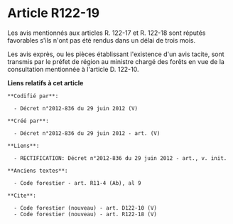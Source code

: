 # Article R122-19

Les avis mentionnés aux articles R. 122-17 et R. 122-18 sont réputés favorables s'ils n'ont pas été rendus dans un délai de
trois mois.

Les avis exprès, ou les pièces établissant l'existence d'un avis tacite, sont transmis par le préfet de région au ministre
chargé des forêts en vue de la consultation mentionnée à l'article D. 122-10.

**Liens relatifs à cet article**

	**Codifié par**:

	  - Décret n°2012-836 du 29 juin 2012 (V)

	**Créé par**:

	  - Décret n°2012-836 du 29 juin 2012 - art. (V)

	**Liens**:

	  - RECTIFICATION: Décret n°2012-836 du 29 juin 2012 - art., v. init.

	**Anciens textes**:

	  - Code forestier - art. R11-4 (Ab), al 9

	**Cite**:

	  - Code forestier (nouveau) - art. D122-10 (V)
	  - Code forestier (nouveau) - art. R122-18 (V)
